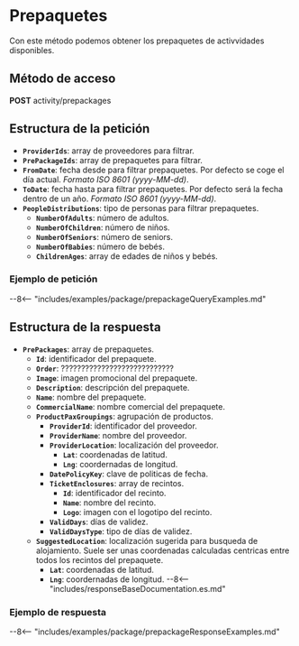 # Prepaquetes

Con este método podemos obtener los prepaquetes de activvidades disponibles.

## Método de acceso

**POST** activity/prepackages

## Estructura de la petición

- **``ProviderIds``**: array de proveedores para filtrar.
- **``PrePackageIds``**: array de prepaquetes para filtrar.
- **``FromDate``**: fecha desde para filtrar prepaquetes. Por defecto se coge el día actual. *Formato ISO 8601 (yyyy-MM-dd)*.
- **``ToDate``**: fecha hasta para filtrar prepaquetes. Por defecto será la fecha dentro de un año. *Formato ISO 8601 (yyyy-MM-dd)*.
- **``PeopleDistributions``**: tipo de personas para filtrar prepaquetes.
    - **``NumberOfAdults``**: número de adultos.
    - **``NumberOfChildren``**: número de niños.
    - **``NumberOfSeniors``**: número de seniors.
    - **``NumberOfBabies``**: número de bebés.
    - **``ChildrenAges``**: array de edades de niños y bebés.

### Ejemplo de petición

--8<-- "includes/examples/package/prepackageQueryExamples.md"

## Estructura de la respuesta

- **``PrePackages``**: array de prepaquetes.
    - **``Id``**: identificador del prepaquete.
    - **``Order``**: ????????????????????????????
    - **``Image``**: imagen promocional del prepaquete.
    - **``Description``**: descripción del prepaquete.
    - **``Name``**: nombre del prepaquete.
    - **``CommercialName``**: nombre comercial del prepaquete.
    - **``ProductPaxGroupings``**: agrupación de productos.
        - **``ProviderId``**: identificador del proveedor.
        - **``ProviderName``**: nombre del proveedor.
        - **``ProviderLocation``**: localización del proveedor.
            - **`Lat`**: coordenadas de latitud.
            - **`Lng`**: coordernadas de longitud.
        - **``DatePolicyKey``**: clave de politicas de fecha.
        - **``TicketEnclosures``**: array de recintos.
            - **``Id``**: identificador del recinto.
            - **``Name``**: nombre del recinto.
            - **``Logo``**: imagen con el logotipo del recinto.
        - **``ValidDays``**: días de validez.
        - **``ValidDaysType``**: tipo de días de validez.
    - **``SuggestedLocation``**: localización sugerida para busqueda de alojamiento. Suele ser unas coordenadas calculadas centricas entre todos los recintos del prepaquete.
        - **`Lat`**: coordenadas de latitud.
        - **`Lng`**: coordernadas de longitud.
--8<-- "includes/responseBaseDocumentation.es.md"

### Ejemplo de respuesta

--8<-- "includes/examples/package/prepackageResponseExamples.md"
